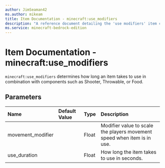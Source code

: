 ```yaml
---
author: JimSeaman42
ms.author: mikeam
title: Item Documentation - minecraft:use_modifiers
description: "A reference document detailing the 'use modifiers' item component"
ms.service: minecraft-bedrock-edition
---
```


# Item Documentation - minecraft:use_modifiers

`minecraft:use_modifiers` determines how long an item takes to use in combination with components such as Shooter, Throwable, or Food.

## Parameters

|Name |Default Value  |Type  |Description  |
|:----------|:----------|:----------|:----------|
| movement_modifier| | Float| Modifier value to scale the players movement speed when item is in use.|
| use_duration| | Float| How long the item takes to use in seconds.|
